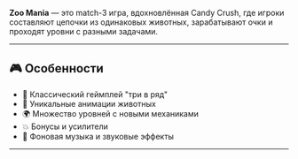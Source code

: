 **Zoo Mania** — это match-3 игра, вдохновлённая Candy Crush, где игроки составляют цепочки из одинаковых животных, зарабатывают очки и проходят уровни с разными задачами.

---

## 🎮 Особенности

- 🧩 Классический геймплей "три в ряд"
- 🐯 Уникальные анимации животных
- 🌍 Множество уровней с новыми механиками
- 💥 Бонусы и усилители
- 🎵 Фоновая музыка и звуковые эффекты

---
